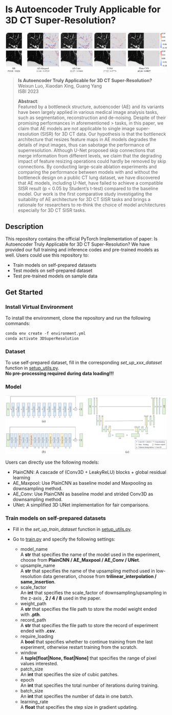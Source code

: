 # Is Autoencoder Truly Applicable for 3D CT Super-Resolution?

<p align='center'>
  <img src='./image/result.png'/>
</p> 

> **Is Autoencoder Truly Applicable for 3D CT Super-Resolution?**<br>
> Weixun Luo, Xiaodan Xing, Guang Yang<br>
> ISBI 2023
> 
> **Abstract**: <br>
> Featured by a bottleneck structure, autoencoder (AE) and its variants have
> been largely applied in various medical image analysis tasks, such as
> segmentation, reconstruction and de-noising. Despite of their promising
> performances in aforementioned > tasks, in this paper, we claim that AE models
> are not applicable to single image super-resolution (SISR) for 3D CT data. Our
> hypothesis is that the bottleneck architecture that resizes feature maps in AE
> models degrades the details of input images, thus can sabotage the performance
> of superresolution. Although U-Net proposed skip connections that merge
> information from different levels, we claim that the degrading impact of
> feature resizing operations could hardly be removed by skip connections. By
> conducting large-scale ablation experiments and comparing the performance
> between models with and without the bottleneck design on a public CT lung
> dataset, we have discovered that AE models, including U-Net, have failed to
> achieve a compatible SISR result (p < 0.05 by Student’s t-test) compared to
> the baseline model. Our work is the first comparative study investigating the
> suitability of AE architecture for 3D CT SISR tasks and brings a rationale for
> researchers to re-think the choice of model architectures especially for 3D CT
> SISR tasks.


## Description
This repository contains the official PyTorch Implementation of paper: Is
Autoencoder Truly Applicable for 3D CT Super-Resolution? We have provided our
full training and inference codes and pre-trained models as well. Users could
use this repository to:

- Train models on self-prepared datasets
- Test models on self-prepared dataset
- Test pre-trained models on sample data


## Get Started
### Install Virtual Environment
To install the environment, clone the repository and run the following commands:

```shell script
conda env create -f environment.yml
conda activate 3DSuperResolution
```

### Dataset
To use self-prepared dataset, fill in the corresponding *set_up_xxx_dataset*
function in [setup_utils.py]('./utils/setup_utils.py'). <br>
**No pre-processing required during data loading!!!**


### Model

<p align='center'>
  <img src='./image/model_all.png'/>
</p> 

Users can directly use the following models:

  - PlainCNN: A cascade of (Conv3D + LeakyReLU) blocks + global residual
    learning
  - AE_Maxpool: Use PlainCNN as baseline model and Maxpooling as downsampling
    method.
  - AE_Conv: Use PlainCNN as baseline model and strided Conv3D as downsampling
    method.
  - UNet: A simplified 3D UNet implementation for fair comparisons.


### Train models on self-prepared datasets
- Fill in the *set_up_train_dataset* function in
[setup_utils.py]('./utils/setup_utils.py').
- Go to [train.py]('./train.py') and specify the following settings:

    - model_name <br>
      A **str** that specifies the name of the model used in the experiment,
      choose from **PlainCNN / AE_Maxpool / AE_Conv / UNet**.
    - upsample_name <br> 
      A **str** that specifies the name of the upsampling method used in
      low-resolution data generation, choose from
      **trilinear_interpolation / same_insertion**.
    - scale_factor <br>
      An **int** that specifies the scale_factor of downsampling/upsampling in
      the z-axis , **2 / 4 / 8** used in the paper.
    - weight_path <br>
      A **str** that specifies the file path to store the model weight ended
      with **.pth**.
    - record_path <br>
      A **str** that specifies the file path to store the record of experiment
      ended with **.csv**.
    - require_loading <br>
      A **bool** that specifies whether to continue training from the last
      experiment, otherwise restart training from the scratch.
    - window <br>
      A **tuple[float|None, float|None]** that specifies the range of pixel
      values interested.
    - patch_size <br>
      An **int** that specifies the size of cubic patches.
    - epoch <br>
     An **int** that specifies the total number of iterations during training.
    - batch_size <br>
      An **int** that specifies the number of data in one batch.
    - learning_rate <br>
      A **float** that specifies the step size in gradient updating.